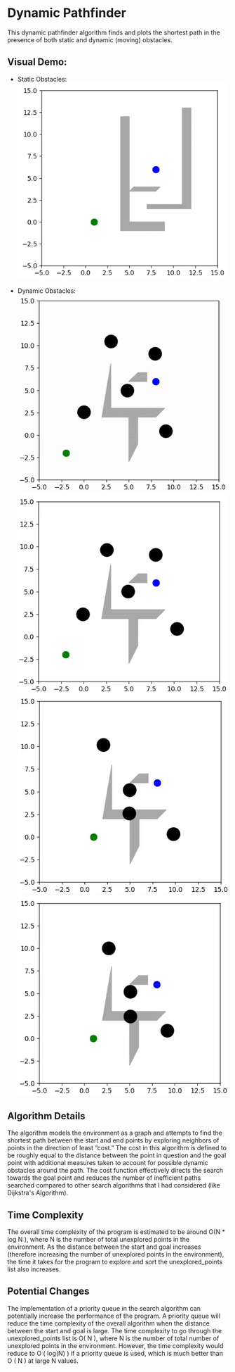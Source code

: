 # Dynamic Pathfinder
This dynamic pathfinder algorithm finds and plots the shortest path in the presence of both static and dynamic (moving) obstacles.

## Visual Demo:
* Static Obstacles:
![](https://github.com/ColinZ22/Dynamic-Pathfinder/blob/main/Demos/Static_Demo.gif)

* Dynamic Obstacles:
![](https://github.com/ColinZ22/Dynamic-Pathfinder/blob/main/Demos/Dynamic_Demo_1.gif)
![](https://github.com/ColinZ22/Dynamic-Pathfinder/blob/main/Demos/Dynamic_Demo_2.gif)
![](https://github.com/ColinZ22/Dynamic-Pathfinder/blob/main/Demos/Dynamic_Demo_3.gif)
![](https://github.com/ColinZ22/Dynamic-Pathfinder/blob/main/Demos/Dynamic_Demo_4.gif)

## Algorithm Details
The algorithm models the environment as a graph and attempts to find the shortest path between the start and end points by exploring neighbors of points in the direction of least “cost.” 
The cost in this algorithm is defined to be roughly equal to the distance between the point in question and the goal point with additional measures taken to account for possible dynamic obstacles around the path. The cost function effectively directs the search towards the goal point and reduces the number of inefficient paths searched compared to other search algorithms that I had considered (like Dijkstra's Algorithm). 
## Time Complexity
The overall time complexity of the program is estimated to be around O(N * log N ), where N is the number of total unexplored points in the environment. As the distance between the start and goal increases (therefore increasing the number of unexplored points in the environment), the time it takes for the program to explore and sort the unexplored_points list also increases.
## Potential Changes
The implementation of a priority queue in the search algorithm can potentially increase the performance of the program. A priority queue will reduce the time complexity of the overall algorithm when the distance between the start and goal is large. The time complexity to go through the unexplored_points list is O( N ), where N is the number of total number of unexplored points in the environment. However, the time complexity would reduce to O ( log(N) ) if a priority queue is used, which is much better than O ( N ) at large N values. 
